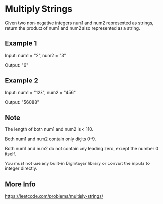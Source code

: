 # Multiply Strings

Given two non-negative integers num1 and num2 represented as strings, return the product of num1 and num2 also represented as a string.

## Example 1

Input: num1 = "2", num2 = "3"

Output: "6"

## Example 2

Input: num1 = "123", num2 = "456"

Output: "56088"

## Note

The length of both num1 and num2 is < 110.

Both num1 and num2 contain only digits 0-9.

Both num1 and num2 do not contain any leading zero, except the number 0 itself.

You must not use any built-in BigInteger library or convert the inputs to integer directly.

## More Info

<https://leetcode.com/problems/multiply-strings/>
